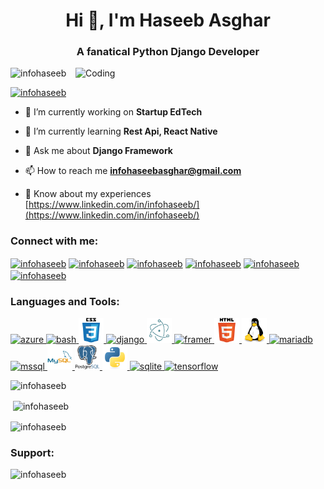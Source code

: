 
<h1 align="center">Hi 👋, I'm Haseeb Asghar</h1>
<h3 align="center">A fanatical Python Django Developer</h3>
<img align="right" alt="Coding" width="400" src="https://images.unsplash.com/photo-1517694712202-14dd9538aa97?ixlib=rb-1.2.1&ixid=MnwxMjA3fDB8MHxwaG90by1wYWdlfHx8fGVufDB8fHx8&auto=format&fit=crop&w=1470&q=80">

<p align="left"> <img src="https://komarev.com/ghpvc/?username=infohaseeb&label=Profile%20views&color=0e75b6&style=flat" alt="infohaseeb" /> </p>

<p align="left"> <a href="https://twitter.com/infohaseeb" target="blank"><img src="https://img.shields.io/twitter/follow/infohaseeb?logo=twitter&style=for-the-badge" alt="infohaseeb" /></a> </p>

- 🔭 I’m currently working on **Startup EdTech**

- 🌱 I’m currently learning **Rest Api, React Native**

- 💬 Ask me about **Django Framework**

- 📫 How to reach me **infohaseebasghar@gmail.com**

- 📄 Know about my experiences [https://www.linkedin.com/in/infohaseeb/](https://www.linkedin.com/in/infohaseeb/)

<h3 align="left">Connect with me:</h3>
<p align="left">
<a href="https://dev.to/infohaseeb" target="blank"><img align="center" src="https://raw.githubusercontent.com/rahuldkjain/github-profile-readme-generator/master/src/images/icons/Social/devto.svg" alt="infohaseeb" height="30" width="40" /></a>
<a href="https://twitter.com/infohaseeb" target="blank"><img align="center" src="https://raw.githubusercontent.com/rahuldkjain/github-profile-readme-generator/master/src/images/icons/Social/twitter.svg" alt="infohaseeb" height="30" width="40" /></a>
<a href="https://linkedin.com/in/infohaseeb" target="blank"><img align="center" src="https://raw.githubusercontent.com/rahuldkjain/github-profile-readme-generator/master/src/images/icons/Social/linked-in-alt.svg" alt="infohaseeb" height="30" width="40" /></a>
<a href="https://stackoverflow.com/users/infohaseeb" target="blank"><img align="center" src="https://raw.githubusercontent.com/rahuldkjain/github-profile-readme-generator/master/src/images/icons/Social/stack-overflow.svg" alt="infohaseeb" height="30" width="40" /></a>
<a href="https://fb.com/infohaseeb" target="blank"><img align="center" src="https://raw.githubusercontent.com/rahuldkjain/github-profile-readme-generator/master/src/images/icons/Social/facebook.svg" alt="infohaseeb" height="30" width="40" /></a>
<a href="https://instagram.com/infohaseeb" target="blank"><img align="center" src="https://raw.githubusercontent.com/rahuldkjain/github-profile-readme-generator/master/src/images/icons/Social/instagram.svg" alt="infohaseeb" height="30" width="40" /></a>
</p>

<h3 align="left">Languages and Tools:</h3>
<p align="left"> <a href="https://azure.microsoft.com/en-in/" target="_blank" rel="noreferrer"> <img src="https://www.vectorlogo.zone/logos/microsoft_azure/microsoft_azure-icon.svg" alt="azure" width="40" height="40"/> </a> <a href="https://www.gnu.org/software/bash/" target="_blank" rel="noreferrer"> <img src="https://www.vectorlogo.zone/logos/gnu_bash/gnu_bash-icon.svg" alt="bash" width="40" height="40"/> </a> <a href="https://www.w3schools.com/css/" target="_blank" rel="noreferrer"> <img src="https://raw.githubusercontent.com/devicons/devicon/master/icons/css3/css3-original-wordmark.svg" alt="css3" width="40" height="40"/> </a> <a href="https://www.djangoproject.com/" target="_blank" rel="noreferrer"> <img src="https://www.probytes.net/wp-content/uploads/2019/07/django-logo-big.jpg" alt="django" width="40" height="40"/> </a> <a href="https://www.electronjs.org" target="_blank" rel="noreferrer"> <img src="https://raw.githubusercontent.com/devicons/devicon/master/icons/electron/electron-original.svg" alt="electron" width="40" height="40"/> </a> <a href="https://www.framer.com/" target="_blank" rel="noreferrer"> <img src="https://www.vectorlogo.zone/logos/framer/framer-icon.svg" alt="framer" width="40" height="40"/> </a> <a href="https://www.w3.org/html/" target="_blank" rel="noreferrer"> <img src="https://raw.githubusercontent.com/devicons/devicon/master/icons/html5/html5-original-wordmark.svg" alt="html5" width="40" height="40"/> </a> <a href="https://www.linux.org/" target="_blank" rel="noreferrer"> <img src="https://raw.githubusercontent.com/devicons/devicon/master/icons/linux/linux-original.svg" alt="linux" width="40" height="40"/> </a> <a href="https://mariadb.org/" target="_blank" rel="noreferrer"> <img src="https://www.vectorlogo.zone/logos/mariadb/mariadb-icon.svg" alt="mariadb" width="40" height="40"/> </a> <a href="https://www.microsoft.com/en-us/sql-server" target="_blank" rel="noreferrer"> <img src="https://www.svgrepo.com/show/303229/microsoft-sql-server-logo.svg" alt="mssql" width="40" height="40"/> </a> <a href="https://www.mysql.com/" target="_blank" rel="noreferrer"> <img src="https://raw.githubusercontent.com/devicons/devicon/master/icons/mysql/mysql-original-wordmark.svg" alt="mysql" width="40" height="40"/> </a> <a href="https://www.postgresql.org" target="_blank" rel="noreferrer"> <img src="https://raw.githubusercontent.com/devicons/devicon/master/icons/postgresql/postgresql-original-wordmark.svg" alt="postgresql" width="40" height="40"/> </a> <a href="https://www.python.org" target="_blank" rel="noreferrer"> <img src="https://raw.githubusercontent.com/devicons/devicon/master/icons/python/python-original.svg" alt="python" width="40" height="40"/> </a> <a href="https://www.sqlite.org/" target="_blank" rel="noreferrer"> <img src="https://www.vectorlogo.zone/logos/sqlite/sqlite-icon.svg" alt="sqlite" width="40" height="40"/> </a> <a href="https://www.tensorflow.org" target="_blank" rel="noreferrer"> <img src="https://www.vectorlogo.zone/logos/tensorflow/tensorflow-icon.svg" alt="tensorflow" width="40" height="40"/> </a> </p>
<p><img align="left" src="https://github-readme-stats.vercel.app/api/top-langs?username=infohaseeb&show_icons=true&locale=en&layout=compact" alt="infohaseeb" /></p>


<br>


<p>&nbsp;<img align="center" src="https://github-readme-stats.vercel.app/api?username=infohaseeb&show_icons=true&locale=en" alt="infohaseeb" /></p>
<p><img align="center" src="https://github-readme-streak-stats.herokuapp.com/?user=infohaseeb&" alt="infohaseeb" /></p>
<h3 align="left">Support:</h3>

<p><a href="https://www.buymeacoffee.com/infohaseb"> <img align="left" src="https://cdn.buymeacoffee.com/buttons/v2/default-yellow.png" height="50" width="210" alt="infohaseeb" /></a></p>

